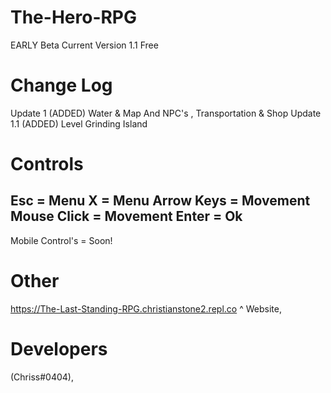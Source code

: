# The-Hero-RPG
EARLY Beta Current Version 1.1 Free

# Change Log
Update 1 (ADDED) Water & Map And NPC's , Transportation & Shop
Update 1.1 (ADDED) Level Grinding Island

# Controls
Esc = Menu
X = Menu
Arrow Keys = Movement
Mouse Click = Movement
Enter = Ok
----
Mobile Control's = Soon!

# Other
https://The-Last-Standing-RPG.christianstone2.repl.co
^ Website,


# Developers
(Chriss#0404),
